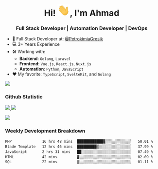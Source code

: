 <h1 align="center">Hi! <img src="https://raw.githubusercontent.com/ABSphreak/ABSphreak/master/gifs/Hi.gif" width="40px" />, I'm Ahmad</h1>

<h3 align="center">Full Stack Developer | Automation Developer | DevOps </h3>

- 🏢 Full Stack Developer at: [@PetrokimiaGresik](https://petrokimia-gresik.com)  
- 💻 3+ Years Experience  
- 🛠️ Working with: 
    - **Backend**: `Golang`, `Laravel`
    - **Frontend**: `Vue.js`, `React.js`, `Nuxt.js`
    - **Automation**: `Python`, `JavaScript`  
- ❤️ My favorite: `TypeScript`, `SvelteKit`, and `Golang`

<img src="https://user-images.githubusercontent.com/73097560/115834477-dbab4500-a447-11eb-908a-139a6edaec5c.gif">
  
### Github Statistic
<p align="left">
<a href="https://github.com/ahmadlaiq97">
  <img height="180em" src="https://github-readme-stats-eight-theta.vercel.app/api?username=ahmadlaiq&show_icons=true&theme=algolia&include_all_commits=true&count_private=true"/>
  <img height="180em" src="https://github-readme-stats-eight-theta.vercel.app/api/top-langs/?username=ahmadlaiq&layout=compact&langs_count=8&theme=algolia"/>
</a>
</p>

<img src="https://user-images.githubusercontent.com/73097560/115834477-dbab4500-a447-11eb-908a-139a6edaec5c.gif">

### Weekly Development Breakdown
<!--START_SECTION:waka-->

```txt
PHP              16 hrs 48 mins  ████████████▓░░░░░░░░░░░░   50.01 %
Blade Template   12 hrs 46 mins  █████████▒░░░░░░░░░░░░░░░   37.99 %
JavaScript       2 hrs 31 mins   ██░░░░░░░░░░░░░░░░░░░░░░░   07.49 %
HTML             42 mins         ▓░░░░░░░░░░░░░░░░░░░░░░░░   02.09 %
SQL              22 mins         ▒░░░░░░░░░░░░░░░░░░░░░░░░   01.11 %
```

<!--END_SECTION:waka-->
